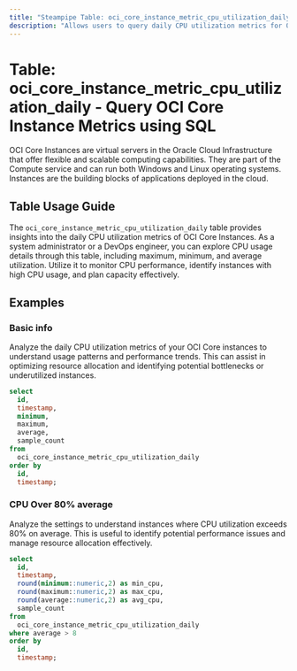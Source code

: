 ```yaml
---
title: "Steampipe Table: oci_core_instance_metric_cpu_utilization_daily - Query OCI Core Instance Metrics using SQL"
description: "Allows users to query daily CPU utilization metrics for OCI Core Instances."
---
```


# Table: oci_core_instance_metric_cpu_utilization_daily - Query OCI Core Instance Metrics using SQL

OCI Core Instances are virtual servers in the Oracle Cloud Infrastructure that offer flexible and scalable computing capabilities. They are part of the Compute service and can run both Windows and Linux operating systems. Instances are the building blocks of applications deployed in the cloud.

## Table Usage Guide

The `oci_core_instance_metric_cpu_utilization_daily` table provides insights into the daily CPU utilization metrics of OCI Core Instances. As a system administrator or a DevOps engineer, you can explore CPU usage details through this table, including maximum, minimum, and average utilization. Utilize it to monitor CPU performance, identify instances with high CPU usage, and plan capacity effectively.

## Examples

### Basic info
Analyze the daily CPU utilization metrics of your OCI Core instances to understand usage patterns and performance trends. This can assist in optimizing resource allocation and identifying potential bottlenecks or underutilized instances.

```sql
select
  id,
  timestamp,
  minimum,
  maximum,
  average,
  sample_count
from
  oci_core_instance_metric_cpu_utilization_daily
order by
  id,
  timestamp;
```

### CPU Over 80% average
Analyze the settings to understand instances where CPU utilization exceeds 80% on average. This is useful to identify potential performance issues and manage resource allocation effectively.

```sql
select
  id,
  timestamp,
  round(minimum::numeric,2) as min_cpu,
  round(maximum::numeric,2) as max_cpu,
  round(average::numeric,2) as avg_cpu,
  sample_count
from
  oci_core_instance_metric_cpu_utilization_daily
where average > 8
order by
  id,
  timestamp;
```
